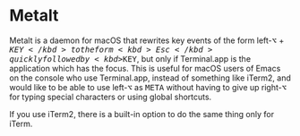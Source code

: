 Metalt
======

Metalt is a daemon for macOS that rewrites key events of the form left-<kbd>⌥</kbd> + <kbd>$KEY</kbd> to the form <kbd>Esc</kbd> quickly followed by <kbd>$KEY</kbd>, but only if Terminal.app is the application which has the focus. This is useful for macOS users of Emacs on the console who use Terminal.app, instead of something like iTerm2, and would like to be able to use left-<kbd>⌥</kbd> as <kbd>META</kbd> without having to give up right-<kbd>⌥</kbd> for typing special characters or using global shortcuts.

If you use iTerm2, there is a built-in option to do the same thing only for iTerm.
